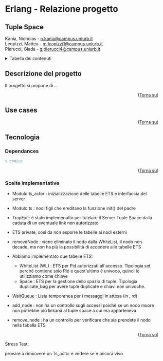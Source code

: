 # Erlang - Relazione progetto

## Tuple Space

<a name="readme-top"></a>

 Kania, Nicholas 	- n.kania@campus.uniurb.it <br>
 Leopizzi, Matteo 	- m.leopizzi1@campus.uniurb.it <br>
 Pierucci, Giada 	- g.pierucci4@campus.uniurb.it

<!-- TABELLA DEI CONTENUTI -->
<details>
  <summary>Tabella dei contenuti</summary>
  <ol>
    <li>
      <a href="#descrizione-del-progetto">Descrizione del progetto</a>
    </li>
    <li>
      <a href="#use-cases">Use cases</a>
    </li>
    <li>
      <a href="#user-experience">User experience</a>
    </li>
    <li>
      <a href="#tecnologia">Tecnologia</a>
      <ul>
        <li><a href="#dependances">Dependances</a></li>
        <li><a href="#scelte-implementative">Scelte implementative</a></li>
      </ul>
    </li>
  </ol>
</details>

<!-- DESCRIZIONE DEL PROGETTO -->
## Descrizione del progetto

Il progetto si propone di ...

<p align="right">(<a href="#readme-top">Torna su</a>)</p>

<!-- USE CASES -->
## Use cases


<p align="right">(<a href="#readme-top">Torna su</a>)</p>

<!-- TECNOLOGIA -->
## Tecnologia
<!-- DEPENDANCES -->
### Dependances



```erl
% codice
```

<p align="right">(<a href="#readme-top">Torna su</a>)</p>

<!-- SCELTE IMPLEMENTATIVE -->
### Scelte implementative

* Modulo ts_actor : inizializzazione delle tabelle ETS e interfaccia del server

* Modulo ts : nodi figli che ereditano la funzione init() del padre

* TrapExit: è stato implemenatto per tutelare il Server Tuple Space dalla caduta di un eventuale link non autorizzato
* ETS private, così da non esporre le tabelle ai nodi esterni
* removeNode : viene eliminato il nodo dalla WhiteList, il nodo non decade, ma non ha più la possibilità di accedere alle tabelle ETS
* Abbiamo implementato due tabelle ETS:

  * WhiteList (WL) : ETS per Pid autorizzati all'accesso. Tipologia set perchè contiene solo Pid e quest'ultimo è univoco, quindi lo utilizziamo come chiave
  * Space : ETS per la gestione dello spazio di tuple. Tipologia duplicate_bag per avere tuple duplicate e chiavi non univoche.

* WaitQueue : Lista temporanea per i messaggi in attesa (in , rd)

* add_node : non ha un controllo sugli accessi poichè se un nodo muore non potrebbe più linkarsi al tuple space a cui era apparteneva

* remove_node : ha un controllo per verificare che sia prendete il nodo nella tabella ETS

<p align="right">(<a href="#readme-top">Torna su</a>)</p>

Stress Test:

provare a rimuovere un Ts_actor e vedere se è ancora vivo